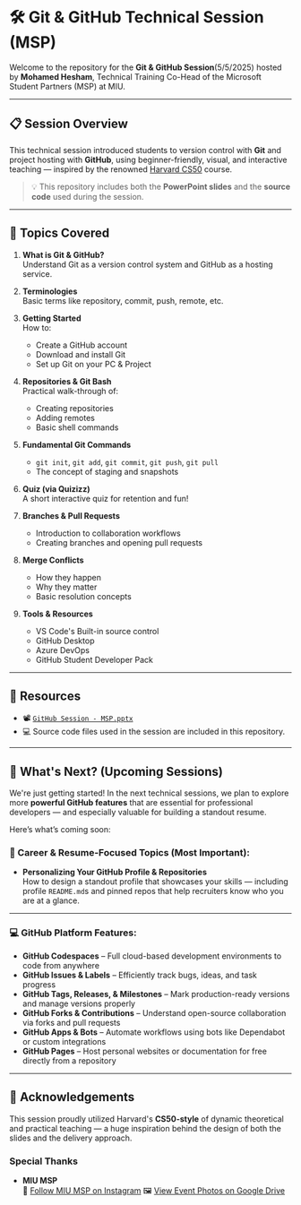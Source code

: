 # 🛠️ Git & GitHub Technical Session (MSP)

Welcome to the repository for the **Git & GitHub Session**(5/5/2025) hosted by **Mohamed Hesham**, Technical Training Co-Head of the Microsoft Student Partners (MSP) at MIU.

---

## 📋 Session Overview

This technical session introduced students to version control with **Git** and project hosting with **GitHub**, using beginner-friendly, visual, and interactive teaching — inspired by the renowned [Harvard CS50](https://cs50.harvard.edu/) course.

> 💡 This repository includes both the **PowerPoint slides** and the **source code** used during the session.

---

## 🧠 Topics Covered

1. **What is Git & GitHub?**  
   Understand Git as a version control system and GitHub as a hosting service.

2. **Terminologies**  
   Basic terms like repository, commit, push, remote, etc.

3. **Getting Started**  
   How to:
   - Create a GitHub account
   - Download and install Git
   - Set up Git on your PC & Project

4. **Repositories & Git Bash**  
   Practical walk-through of:
   - Creating repositories
   - Adding remotes
   - Basic shell commands

5. **Fundamental Git Commands**  
   - `git init`, `git add`, `git commit`, `git push`, `git pull`
   - The concept of staging and snapshots

6. **Quiz (via Quizizz)**  
   A short interactive quiz for retention and fun!

7. **Branches & Pull Requests**  
   - Introduction to collaboration workflows
   - Creating branches and opening pull requests

8. **Merge Conflicts**  
   - How they happen
   - Why they matter
   - Basic resolution concepts

9. **Tools & Resources**  
   - VS Code's Built-in source control
   - GitHub Desktop
   - Azure DevOps
   - GitHub Student Developer Pack

---

## 📁 Resources

- 📽️ [`GitHub Session - MSP.pptx`](./GitHub%20Session%20-%20MSP.pptx)
- 💻 Source code files used in the session are included in this repository.

---

## 🔭 What's Next? (Upcoming Sessions)

We're just getting started! In the next technical sessions, we plan to explore more **powerful GitHub features** that are essential for professional developers — and especially valuable for building a standout resume.

Here’s what’s coming soon:

### 🌟 Career & Resume-Focused Topics (Most Important):

- **Personalizing Your GitHub Profile & Repositories**  
  How to design a standout profile that showcases your skills — including profile `README.md`s and pinned repos that help recruiters know who you are at a glance.

---

### 💻 GitHub Platform Features:

- **GitHub Codespaces** – Full cloud-based development environments to code from anywhere  
- **GitHub Issues & Labels** – Efficiently track bugs, ideas, and task progress  
- **GitHub Tags, Releases, & Milestones** – Mark production-ready versions and manage versions properly  
- **GitHub Forks & Contributions** – Understand open-source collaboration via forks and pull requests  
- **GitHub Apps & Bots** – Automate workflows using bots like Dependabot or custom integrations
- **GitHub Pages** – Host personal websites or documentation for free directly from a repository  

---

## 🤝 Acknowledgements

This session proudly utilized Harvard's **CS50-style** of dynamic theoretical and practical teaching — a huge inspiration behind the design of both the slides and the delivery approach.

### Special Thanks

- **MIU MSP**  
🔗 [Follow MIU MSP on Instagram](https://www.instagram.com/mspmiu/)
🖼️ [View Event Photos on Google Drive](https://drive.google.com/drive/folders/1_WRsnTGlcaOR4kjUZrwIOiV0tPdD0yak?usp=drive_link)
